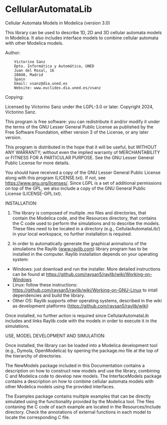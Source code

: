 # CellularAutomataLib

Cellular Automata Models in Modelica (version 3.0)

This library can be used to describe 1D, 2D and 3D cellular automata models in Modelica.
It also includes interface models to combine cellular automata with other Modelica models.

Author:

		Victorino Sanz
		Dpto. Informática y Automática, UNED
		Juan del Rosal, 16
		28040, Madrid
		Spain
		Email: vsanz@dia.uned.es
		Website: www.euclides.dia.uned.es/vsanz

Copying:

Licensed by Victorino Sanz under the LGPL-3.0 or later.
Copyright 2024, Victorino Sanz.

This program is free software: you can redistribute it and/or modify it under the terms of the GNU Lesser General Public License as published by the Free Software Foundation, either version 3 of the License, or any later version.

This program is distributed in the hope that it will be useful, but WITHOUT ANY WARRANTY; without even the implied warranty of MERCHANTABILITY or FITNESS FOR A PARTICULAR PURPOSE. See the GNU Lesser General Public License for more details.

You should have received a copy of the GNU Lesser General Public License along with this program (LICENSE.txt). If not, see <https://www.gnu.org/licenses/>. Since LGPL is a set of additional permissions on top of the GPL, we also include a copy of the GNU General Public License (LICENSE-GPL.txt).


INSTALLATION:

1. The library is composed of multiple .mo files and directories, that contain the Modelica code, and the Resources directory, that contains the C code used to perform the simulations and to describe the models. These files need to be located in a directory (e.g., CellularAutomataLib/) in your local workspace, no further installation is required.

2. In order to automatically generate the graphical animations of the simulations the Raylib (www.raylib.com) library program has to be installed in the computer. Raylib installation depends on your operating system:
- Windows: just download and run the installer. More detailed instructions can be found at https://github.com/raysan5/raylib/wiki/Working-on-Windows
- Linux: follow these instructions: https://github.com/raysan5/raylib/wiki/Working-on-GNU-Linux to intall dependencies and build the library.
- Other OS: Raylib supports other operating systems, described in the wiki as development platforms (https://github.com/raysan5/raylib/wiki)

Once installed, no further action is required since CellularAutomataLib includes and links Raylib code with the models in order to execute it in the simulations.


USE, MODEL DEVELOPMENT AND SIMULATION:

Once installed, the library can be loaded into a Modelica development tool (e.g., Dymola, OpenModelica) by opening the package.mo file at the top of the hierarchy of directories.

The NewModels package included in this Documentation contains a description on how to construct new models and use the library, combining C and Modelica code to develop new models.
The InterfaceModels package contains a description on how to combine cellular automata models with other Modelica models using the provided interfaces.

The Examples package contains multiple examples that can be directly simulated using the functionality provided by the Modelica tool. The files contaning the C code of each example are located in the Resources/Include directory. Check the annotations of external functions in each model to locate the corresponding C file.



